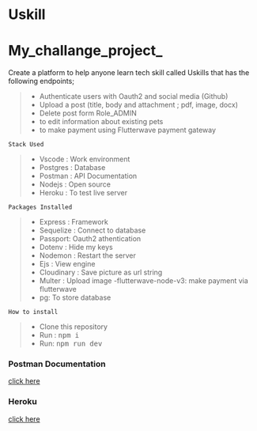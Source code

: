 # Uskill
# My_challange_project_
Create a platform to help anyone learn tech skill called Uskills that has the following endpoints;
>- Authenticate users with Oauth2 and social media (Github)
>- Upload a post (title, body and attachment ; pdf, image, docx)
>- Delete post form Role_ADMIN
>- to edit information about existing pets
>- to make payment using Flutterwave payment gateway

````````
Stack Used
```````````
>- Vscode : Work environment
>- Postgres : Database
>- Postman : API Documentation
>- Nodejs : Open source
>- Heroku : To test live server

```````
Packages Installed
````````````
>- Express : Framework
>- Sequelize : Connect to database
>- Passport: Oauth2 athentication
>- Dotenv : Hide my keys
>- Nodemon : Restart the server
>- Ejs : View engine
>- Cloudinary : Save picture as url string
>- Multer : Upload image
>-flutterwave-node-v3: make payment via flutterwave
>- pg: To store database


``````````````
How to install
``````````````
>- Clone this repository
>- Run : <kbd>npm i </kbd>
>- Run: <kbd>npm run dev <kbd>

### Postman Documentation
[click here](https://documenter.getpostman.com/view/22271662/2s83zmM2W1)

### Heroku
[click here](https://uskills.herokuapp.com/)




